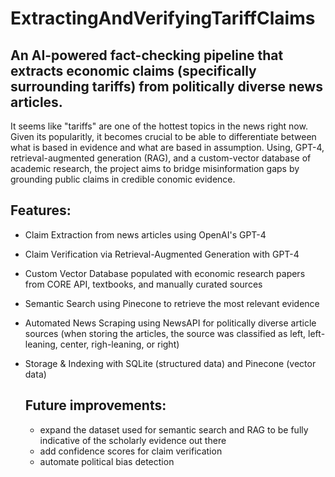 # ExtractingAndVerifyingTariffClaims 

## An AI-powered fact-checking pipeline that extracts economic claims (specifically surrounding tariffs) from politically diverse news articles. 

It seems like "tariffs" are one of the hottest topics in the news right now. Given its popularitly, it becomes crucial to be able to differentiate between what is based in evidence and what are based in assumption. Using, GPT-4, retrieval-augmented generation (RAG), and a custom-vector database of academic research, the project aims to bridge misinformation gaps by grounding public claims in credible conomic evidence. 

## Features: 
- Claim Extraction from news articles using OpenAI's GPT-4
- Claim Verification via Retrieval-Augmented Generation with GPT-4
- Custom Vector Database populated with economic research papers from CORE API, textbooks, and manually curated sources
- Semantic Search using Pinecone to retrieve the most relevant evidence
- Automated News Scraping using NewsAPI for politically diverse article sources (when storing the articles, the source was classified as left, left-leaning, center, righ-leaning, or right)
- Storage & Indexing with SQLite (structured data) and Pinecone (vector data)

  ## Future improvements:
  - expand the dataset used for semantic search and RAG to be fully indicative of the scholarly evidence out there
  - add confidence scores for claim verification
  - automate political bias detection
